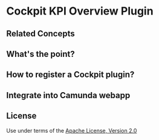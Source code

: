 # Cockpit KPI Overview Plugin


## Related Concepts


## What's the point?


## How to register a Cockpit plugin?


## Integrate into Camunda webapp


## License

Use under terms of the [Apache License, Version 2.0](http://www.apache.org/licenses/LICENSE-2.0)
